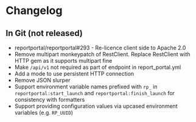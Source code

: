 # Changelog

## In Git (not released)

* reportportal/reportportal#293 - Re-licence client side to Apache 2.0
* Remove multipart monkeypatch of RestClient. Replace RestClient with HTTP gem as it supports multipart fine
* Make `/api/v1` not required as part of endpoint in report_portal.yml
* Add a mode to use persistent HTTP connection
* Remove JSON slurper
* Support environment variable names prefixed with `rp_` in `reportportal:start_launch` and `reportportal:finish_launch` for consistency with formatters
* Support providing configuration values via upcased environment variables (e.g. `RP_UUID`)

